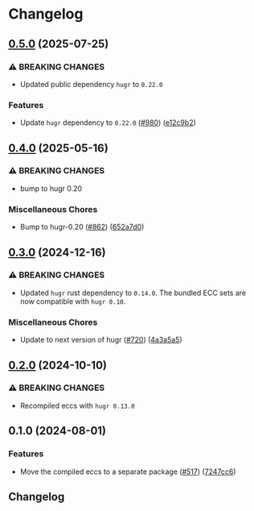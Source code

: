 # Changelog

## [0.5.0](https://github.com/CQCL/tket2/compare/tket2-eccs-v0.4.0...tket2-eccs-v0.5.0) (2025-07-25)


### ⚠ BREAKING CHANGES

* Updated public dependency `hugr` to `0.22.0`

### Features

* Update `hugr` dependency to `0.22.0` ([#980](https://github.com/CQCL/tket2/issues/980)) ([e12c9b2](https://github.com/CQCL/tket2/commit/e12c9b269cf9b2db92bd2e2b9dac2dfd54ed3738))

## [0.4.0](https://github.com/CQCL/tket2/compare/tket2-eccs-v0.3.0...tket2-eccs-v0.4.0) (2025-05-16)


### ⚠ BREAKING CHANGES

* bump to hugr 0.20

### Miscellaneous Chores

* Bump to hugr-0.20 ([#862](https://github.com/CQCL/tket2/issues/862)) ([652a7d0](https://github.com/CQCL/tket2/commit/652a7d0b039bca62407f16f7548204e97f92ef5a))

## [0.3.0](https://github.com/CQCL/tket2/compare/tket2-eccs-v0.2.0...tket2-eccs-v0.3.0) (2024-12-16)


### ⚠ BREAKING CHANGES

* Updated `hugr` rust dependency to `0.14.0`. The bundled ECC sets are now compatible with `hugr 0.10`.


### Miscellaneous Chores

* Update to next version of hugr ([#720](https://github.com/CQCL/tket2/issues/720)) ([4a3a5a5](https://github.com/CQCL/tket2/commit/4a3a5a5e38252d4ee709e7e97bb5a1e90bd9fff4))

## [0.2.0](https://github.com/CQCL/tket2/compare/tket2-eccs-v0.1.0...tket2-eccs-v0.2.0) (2024-10-10)


### ⚠ BREAKING CHANGES

* Recompiled eccs with `hugr 0.13.0`

## 0.1.0 (2024-08-01)


### Features

* Move the compiled eccs to a separate package ([#517](https://github.com/CQCL/tket2/issues/517)) ([7247cc6](https://github.com/CQCL/tket2/commit/7247cc65f4c4e679fd5b680d1e53e630f06d94a1))

## Changelog
